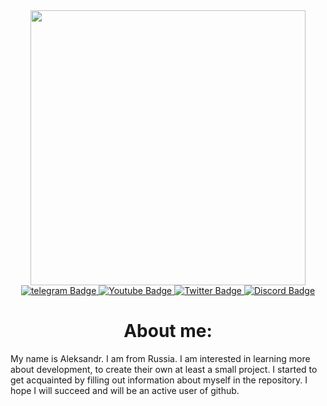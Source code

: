 <div id="header" align="center">
  <img src="https://media.giphy.com/media/QpVUMRUJGokfqXyfa1/giphy.gif" width="440"/>
</div>
<div id="badges" align="center">
  <a href="https://t.me/zagaika7">
    <img src="https://img.shields.io/badge/Telegram-blue?style=for-the-badge&logo=telegram&logoColor=white" alt="telegram Badge"/>
  </a>
  <a href="https://www.youtube.com/@zagaika">
    <img src="https://img.shields.io/badge/YouTube-red?style=for-the-badge&logo=youtube&logoColor=white" alt="Youtube Badge"/>
  </a>
  <a href="https://twitter.com/zagaika777">
    <img src="https://img.shields.io/badge/Twitter-blue?style=for-the-badge&logo=twitter&logoColor=white" alt="Twitter Badge"/>
  </a>
   <a href="https://discordapp.com/users/927456208909111326">
    <img src="https://img.shields.io/badge/Discord-purple?style=for-the-badge&logo=discord&logoColor=white" alt="Discord Badge"/>
  </a>
</div>
<div id="badges" align="center">
<img src="https://komarev.com/ghpvc/?username=zigzag999" alt=""/>
</div>
<h1 align="center">
About me:
</h1>
My name is Aleksandr. I am from Russia.
I am interested in learning more about development, to create their own at least a small project. I started to get acquainted by filling out information about myself in the repository. I hope I will succeed and will be an active user of github.


